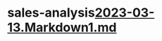 # sales-analysis[2023-03-13.Markdown1.md](https://github.com/Zhanna666/sales-analysis/files/10983151/2023-03-13.Markdown1.md)
